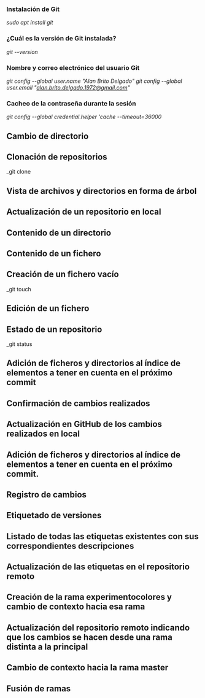 ### Instalación de Git
_sudo apt install git_
### ¿Cuál es la versión de Git instalada?
_git --version_
### Nombre y correo electrónico del usuario Git
_git config --global user.name "Alan Brito Delgado"_
_git config --global user.email "alan.brito.delgado.1972@gmail.com"_
### Cacheo de la contraseña durante la sesión
_git config --global credential.helper 'cache --timeout=36000_
## Cambio de directorio
## Clonación de repositorios
_git clone
## Vista de archivos y directorios en forma de árbol
## Actualización de un repositorio en local
## Contenido de un directorio
## Contenido de un fichero
## Creación de un fichero vacío
_git touch
## Edición de un fichero
## Estado de un repositorio
_git status
## Adición de ficheros y directorios al índice de elementos a tener en cuenta en el próximo commit
## Confirmación de cambios realizados
## Actualización en GitHub de los cambios realizados en local
## Adición de ficheros y directorios al índice de elementos a tener en cuenta en el próximo commit.
## Registro de cambios
## Etiquetado de versiones
## Listado de todas las etiquetas existentes con sus correspondientes descripciones
## Actualización de las etiquetas en el repositorio remoto
## Creación de la rama experimentocolores y cambio de contexto hacia esa rama
## Actualización del repositorio remoto indicando que los cambios se hacen desde una rama distinta a la principal
## Cambio de contexto hacia la rama master
## Fusión de ramas

